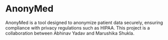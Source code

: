 # AnonyMed
AnonyMed is a tool designed to anonymize patient data securely, ensuring compliance with privacy regulations such as HIPAA. This project is a collaboration between Abhinav Yadav and Marushika Shukla.
